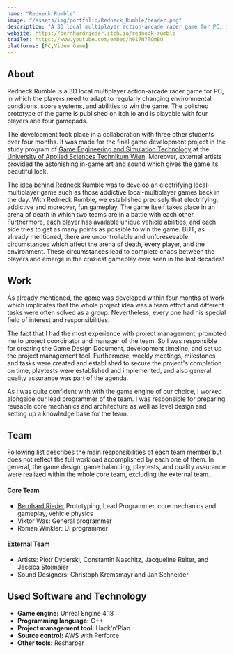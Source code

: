 ```yaml
---
name: "Redneck Rumble"
image: "/assets/img/portfolio/Redneck_Rumble/header.png"
description: "A 3D local multiplayer action-arcade racer game for PC, in which the players need to adapt to regularly changing environmental conditions, score systems, and abilities to win the game."
website: https://bernhardrieder.itch.io/redneck-rumble
trailer: https://www.youtube.com/embed/h9i7N7TOmBU
platforms: [PC,Video Game]
---
```


## About
Redneck Rumble is a 3D local multiplayer action-arcade racer game for PC, in which the players need to adapt to regularly changing environmental conditions, score systems, and abilities to win the game. The polished prototype of the game is published on itch.io and is playable with four players and four gamepads. 

The development took place in a collaboration with three other students over four months. It was made for the final game development project in the study program of <a href="https://www.technikum-wien.at/en/study_programs/master_s/game_engineering_and_simulation_technology/">Game Engineering and Simulation Technology</a> at the <a href="https://www.technikum-wien.at/en/">University of Applied Sciences Technikum Wien</a>. Moreover, external artists provided the astonishing in-game art and sound which gives the game its beautiful look.

The idea behind Redneck Rumble was to develop an electrifying local-multiplayer game such as those addictive local-multiplayer games back in the day. With Redneck Rumble, we established precisely that electrifying, addictive and moreover, fun gameplay. The game itself takes place in an arena of death in which two teams are in a battle with each other. Furthermore, each player has available unique vehicle abilities, and each side tries to get as many points as possible to win the game. BUT, as already mentioned, there are uncontrollable and unforeseeable circumstances which affect the arena of death, every player, and the environment. These circumstances lead to complete chaos between the players and emerge in the craziest gameplay ever seen in the last decades! 

## Work
As already mentioned, the game was developed within four months of work which implicates that the whole project idea was a team effort and different tasks were often solved as a group. Nevertheless, every one had his special field of interest and responsibilities.

The fact that I had the most experience with project management, promoted me to project coordinator and manager of the team. So I was responsible for creating the Game Design Document, development timeline, and set up the project management tool. Furthermore, weekly meetings, milestones and tasks were created and established to secure the project's completion on time, playtests were established and implemented, and also general quality assurance was part of the agenda.

As I was quite confident with with the game engine of our choice, I worked alongside our lead programmer of the team. I was responsible for preparing reusable core mechanics and architecture as well as level design and setting up a knowledge base for the team.

## Team
Following list describes the main responsibilities of each team member but does not reflect the full workload accomplished by each one of them. In general, the game design, game balancing, playtests, and quality assurance were realized within the whole core team, excluding the external team.

#### Core Team
- [Bernhard Rieder](https://bernhardrieder.dev/) Prototyping, Lead Programmer, core mechanics and gameplay, vehicle physics
- Viktor Was: General programmer    
- Roman Winkler: UI programmer

#### External Team
- Artists: Piotr Dyderski, Constantin Naschitz, Jacqueline Reiter, and Jessica Stoimaier
- Sound Designers: Christoph Kremsmayr and Jan Schneider

## Used Software and Technology
- **Game engine:** Unreal Engine 4.18
- **Programming language:** C++
- **Project management tool:** Hack'n'Plan
- **Source control:** AWS with Perforce
- **Other tools:** Resharper